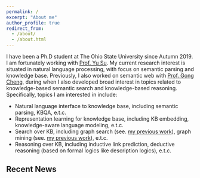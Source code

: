 ```yaml
---
permalink: /
excerpt: "About me"
author_profile: true
redirect_from: 
  - /about/
  - /about.html
---
```


I have been a Ph.D student at The Ohio State University since Autumn 2019. I am fortunately working with [Prof. Yu Su](https://ysu1989.github.io). My current research interest is situated in natural language processing, with focus on semantic parsing and knowledge base. Previously, I also worked on semantic web with [Prof. Gong Cheng](http://ws.nju.edu.cn/~gcheng), during when I also developed broad interest in topics related to knowledge-based semantic search and knowledge-based reasoning.
Specifically, topics I am interested in include:
* Natural language interface to knowledge base, including semantic parsing, KBQA, e.t.c.
* Representation learning for knowledge base, including KB embedding, knowledge-aware language modeling, e.t.c.
* Search over KB, including graph search (see. [my previous work](http://ws.nju.edu.cn/association/summ2018/wise18_extended.pdf)), graph mining (see. [my previous work](http://ws.nju.edu.cn/relevance/relsue/relsue-wsdm2019-cr.pdf)), e.t.c.
* Reasoning over KB, including inductive link prediction, deductive reasoning (based on formal logics like description logics), e.t.c.
## Recent News

